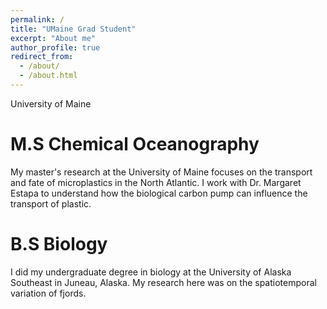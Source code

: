 ```yaml
---
permalink: /
title: "UMaine Grad Student"
excerpt: "About me"
author_profile: true
redirect_from: 
  - /about/
  - /about.html
---
```


University of Maine

M.S Chemical Oceanography
======
My master's research at the University of Maine focuses on the transport and fate of microplastics in the North Atlantic.
I work with Dr. Margaret Estapa to understand how the biological carbon pump can influence the transport of plastic.


B.S Biology
======
I did my undergraduate degree in biology at the University of Alaska Southeast in Juneau, Alaska. My research here was on the spatiotemporal variation of fjords.
